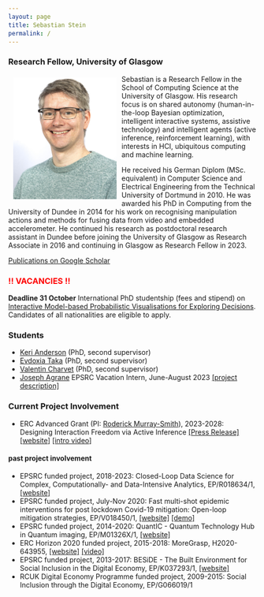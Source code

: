 ```yaml
---
layout: page
title: Sebastian Stein
permalink: /
---
```


### Research Fellow, University of Glasgow

<img src="./img/sstein_2022.jpg" alt-text="Sebastian Stein" width="210px" align="left" vspace="5px" hspace="10px"/> Sebastian is a Research Fellow in the School of Computing Science at the University of Glasgow. His research focus is on shared autonomy (human-in-the-loop Bayesian optimization, intelligent interactive systems, assistive technology) and intelligent agents (active inference, reinforcement learning), with interests in HCI, ubiquitous computing and machine learning.

He received his German Diplom (MSc. equivalent) in Computer Science and Electrical Engineering from the Technical University of Dortmund in 2010. He was awarded his PhD in Computing from the University of Dundee in 2014 for his work on recognising manipulation actions and methods for fusing data from video and embedded accelerometer. He continued his research as postdoctoral research assistant in Dundee before joining the University of Glasgow as Research Associate in 2016 and continuing in Glasgow as Research Fellow in 2023.

[Publications on Google Scholar](https://scholar.google.com/citations?user=Lr28ImIAAAAJ)

### <span style="color:red">!! VACANCIES !!</span>

**Deadline 31 October** International PhD studentship (fees and stipend) on [Interactive Model-based Probabilistic Visualisations for Exploring Decisions](https://www.findaphd.com/phds/project/phd-in-computing-science-interactive-model-based-probabilistic-visualisations-for-exploring-decisions/?p159667). Candidates of all nationalities are eligible to apply.


### Students
 
 - [Keri Anderson](https://twitter.com/KeriAnderson_) (PhD, second supervisor)
 - [Evdoxia Taka](http://www.dcs.gla.ac.uk/~evdoxia/) (PhD, second supervisor)
 - [Valentin Charvet](https://www.dcs.gla.ac.uk/~valentin/aboutme/) (PhD, second supervisor)
 - [Joseph Agrane](https://www.linkedin.com/in/joseph-agrane-5aa916213/) EPSRC Vacation Intern, June-August 2023 [[project description]](https://www.gla.ac.uk/colleges/scienceengineering/students/epsrcvacationinternships2023/anevaluationofmodel-basedmethodsforcontrolindriverlessracing/)

### Current Project Involvement
 - ERC Advanced Grant (PI: [Roderick Murray-Smith](http://www.dcs.gla.ac.uk/~rod/)), 2023-2028:  Designing Interaction Freedom via Active Inference [[Press Release]](https://www.gla.ac.uk/news/headline_933340_en.html) [[website]](https://difai-project.org/) [[intro video]](https://www.youtube.com/watch?v=cMV89ojnfxk)
 
#### past project involvement
 - EPSRC funded project, 2018-2023: Closed-Loop Data Science for Complex, Computationally- and Data-Intensive Analytics, EP/R018634/1, [[website]](https://www.gla.ac.uk/schools/computing/research/researchsections/ida-section/closedloop/)
 - EPSRC funded project, July-Nov 2020: Fast multi-shot epidemic interventions for post lockdown Covid-19 mitigation: Open-loop mitigation strategies, EP/V018450/1, [[website]](http://www.dcs.gla.ac.uk/~rod/covid/default.htm) [[demo]](http://samoa.dcs.gla.ac.uk/covid19dashboard/2020_10_06_group_siqr)
 - EPSRC funded project, 2014-2020: QuantIC - Quantum Technology Hub in Quantum imaging, EP/M01326X/1, [[website]](https://quantic.ac.uk)
 - ERC Horizon 2020 funded project, 2015-2018: MoreGrasp, H2020-643955, [[website]](http://www.moregrasp.eu) [[video]](https://www.youtube.com/watch?v=MH9SMgIatGI)
 - EPSRC funded project, 2013-2017: BESiDE - The Built Environment for Social Inclusion in the Digital Economy, EP/K037293/1, [[website]](https://www.beside.ac.uk)
 - RCUK Digital Economy Programme funded project, 2009-2015: Social Inclusion through the Digital Economy, EP/G066019/1 
